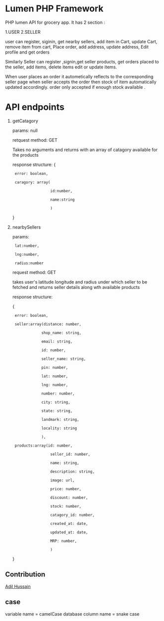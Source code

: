 # Lumen PHP Framework
PHP lumen API for grocery app.
It has 2 section :


1.USER
2.SELLER


user can register, siginin, get nearby sellers,
add item in Cart, update Cart, remove item from cart,
Place order, add address, update address,
Edit profile and get orders

Similarly
Seller can register ,signin,get seller products,
get orders placed to the seller, add items, delete items
edit or update items.

When user places an order it autometically reflects to the corresponding seller page
when seller accepts the order then stock of item automatically updated accordingly.
order only accepted if enough stock available .

# API endpoints
1. getCatagory

    params: null

    retquest method: GET

    Takes no arguments and returns with an array of catagory available for the products

    response structure:
    {

        error: boolean,

        caragory: array(

                        id:number,

                        name:string

                        )

    }

2. nearbySellers

    params:

        lat:number,

        lng:number,

        radius:number
    
    request method: GET

    takes user's latitude longitude and radius under which seller to be fetched and 
    returns seller details along wth available products
    
    response structure:

    {

        error: boolean,

        seller:array(distance: number,

                    shop_name: string,

                    email: string,

                    id: number,

                    seller_name: string,

                    pin: number,

                    lat: number,

                    lng: number,

                    number: number,

                    city: string,

                    state: string,

                    landmark: string,

                    locality: string

                    ),

        products:array(id: number,

                        seller_id: number,

                        name: string,

                        description: string,

                        image: url,

                        price: number,

                        discount: number,

                        stock: number,

                        catagory_id: number,

                        created_at: date,

                        updated_at: date,

                        MRP: number,

                        )
                        
    }
## Contribution
[Adil Hussain](https://github.com/adilcse/)

## case
variable name = camelCase
database column name = snake case
